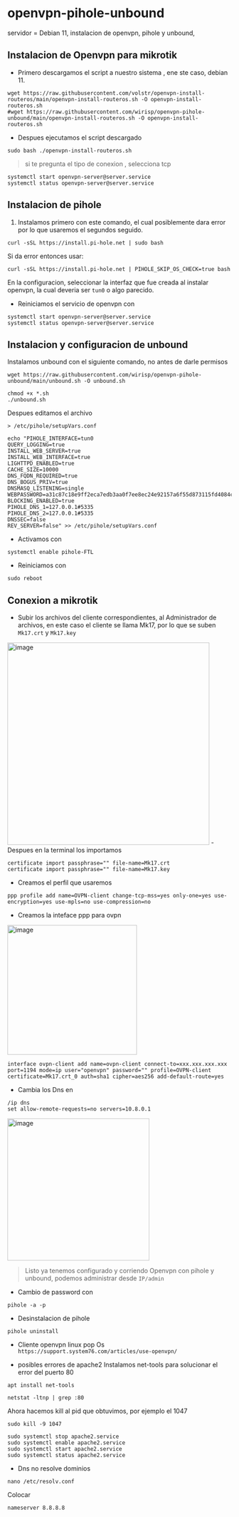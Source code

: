 # openvpn-pihole-unbound
servidor  = Debian 11, instalacion de openvpn, pihole y unbound, 

## Instalacion de Openvpn para mikrotik
- Primero descargamos el script a nuestro sistema , ene ste caso, debian 11.
```
wget https://raw.githubusercontent.com/volstr/openvpn-install-routeros/main/openvpn-install-routeros.sh -O openvpn-install-routeros.sh
#wget https://raw.githubusercontent.com/wirisp/openvpn-pihole-unbound/main/openvpn-install-routeros.sh -O openvpn-install-routeros.sh
```
- Despues ejecutamos el script descargado
```
sudo bash ./openvpn-install-routeros.sh
```
> si te pregunta el tipo de conexion , selecciona tcp

```
systemctl start openvpn-server@server.service
systemctl status openvpn-server@server.service
```
## Instalacion de pihole
1. Instalamos primero con este comando, el cual posiblemente dara error por lo que usaremos el segundos seguido.

```
curl -sSL https://install.pi-hole.net | sudo bash
```
Si da error entonces usar:
```
curl -sSL https://install.pi-hole.net | PIHOLE_SKIP_OS_CHECK=true bash
```
En la configuracion, seleccionar la interfaz que fue creada al instalar openvpn, la cual deveria ser `tun0` o algo parecido.

- Reiniciamos el servicio de openvpn con

```
systemctl start openvpn-server@server.service
systemctl status openvpn-server@server.service
```
## Instalacion y configuracion de unbound
Instalamos unbound con el siguiente comando, no antes de darle permisos
```
wget https://raw.githubusercontent.com/wirisp/openvpn-pihole-unbound/main/unbound.sh -O unbound.sh
```

```
chmod +x *.sh
./unbound.sh 
```
Despues editamos el archivo

```
> /etc/pihole/setupVars.conf 
```

```
echo "PIHOLE_INTERFACE=tun0
QUERY_LOGGING=true
INSTALL_WEB_SERVER=true
INSTALL_WEB_INTERFACE=true
LIGHTTPD_ENABLED=true
CACHE_SIZE=10000
DNS_FQDN_REQUIRED=true
DNS_BOGUS_PRIV=true
DNSMASQ_LISTENING=single
WEBPASSWORD=a31c87c18e9ff2eca7edb3aa0f7ee8ec24e92157a6f55d873115fd4084c37b0c
BLOCKING_ENABLED=true
PIHOLE_DNS_1=127.0.0.1#5335
PIHOLE_DNS_2=127.0.0.1#5335
DNSSEC=false
REV_SERVER=false" >> /etc/pihole/setupVars.conf 
```

- Activamos con

```
systemctl enable pihole-FTL
```

- Reiniciamos con
```
sudo reboot
```

## Conexion a mikrotik
- Subir los archivos del cliente correspondientes, al Administrador de archivos, en este caso el cliente se llama Mk17, por lo que se suben `Mk17.crt` y `Mk17.key`
<img width="454" alt="image" src="https://user-images.githubusercontent.com/13319563/222213812-80b61638-2fc8-4ee0-b79e-902e7316d32d.png">
- Despues en la terminal los importamos


```
certificate import passphrase="" file-name=Mk17.crt
certificate import passphrase="" file-name=Mk17.key
```

- Creamos el perfil que usaremos

```
ppp profile add name=OVPN-client change-tcp-mss=yes only-one=yes use-encryption=yes use-mpls=no use-compression=no
```
- Creamos la inteface ppp para ovpn

<img width="291" alt="image" src="https://user-images.githubusercontent.com/13319563/222987665-9967a841-7c20-498e-8d89-a64fe9927757.png">

```
interface ovpn-client add name=ovpn-client connect-to=xxx.xxx.xxx.xxx port=1194 mode=ip user="openvpn" password="" profile=OVPN-client certificate=Mk17.crt_0 auth=sha1 cipher=aes256 add-default-route=yes
```
- Cambia los Dns en 
```
/ip dns
set allow-remote-requests=no servers=10.8.0.1
```
<img width="319" alt="image" src="https://user-images.githubusercontent.com/13319563/222987641-ad3f3498-df98-4f7f-8a7b-784f5a89027e.png">


>Listo ya tenemos configurado y corriendo Openvpn con pihole y unbound, podemos administrar desde `IP/admin`

- Cambio de password con

```
pihole -a -p
```

- Desinstalacion de pihole
```
pihole uninstall
```
- Cliente openvpn linux pop Os
`https://support.system76.com/articles/use-openvpn/`

- posibles errores de apache2
Instalamos net-tools para solucionar el error del puerto 80
```
apt install net-tools
```
```
netstat -ltnp | grep :80
```
Ahora hacemos kill al pid que obtuvimos, por ejemplo el 1047
```
sudo kill -9 1047
```
```
sudo systemctl stop apache2.service 
sudo systemctl enable apache2.service 
sudo systemctl start apache2.service
sudo systemctl status apache2.service
```
- Dns no resolve dominios
```
nano /etc/resolv.conf
```
Colocar
```
nameserver 8.8.8.8
```
